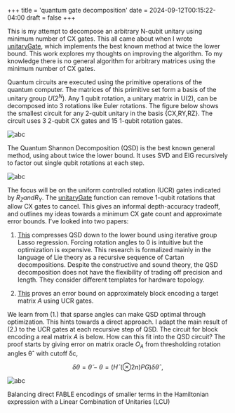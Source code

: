 +++
title = 'quantum gate decomposition'
date = 2024-09-12T00:15:22-04:00
draft = false
+++

This is my attempt to decompose an arbitrary N-qubit unitary using minimum number of CX gates. This all came about when I wrote [unitaryGate](https://www.mathworks.com/help/matlab/ref/unitarygate.html), which implements the best known method at twice the lower bound. This work explores my thoughts on improving the algorithm. To my knowledge there is no general algorithm for arbitrary matrices using the minimum number of CX gates.

Quantum circuits are executed using the primitive operations of the quantum computer. The matrices of this primitive set form a basis of the unitary group $U(2^N)$. Any 1 qubit rotation, a unitary matrix in U(2), can be decomposed into 3 rotations like Euler rotations. The figure below shows the smallest circuit for any 2-qubit unitary in the basis {CX,RY,RZ}. The circuit uses 3 2-qubit CX gates and 15 1-qubit rotation gates.

![abc](/circuit.png)

The Quantum Shannon Decomposition (QSD) is the best known general method, using about twice the lower bound. It uses SVD and EIG recursively to factor out single qubit rotations at each step.

![abc](/qsd.png)

The focus will be on the uniform controlled rotation (UCR) gates indicated by $R_Z and R_Y$. The [unitaryGate](https://www.mathworks.com/help/matlab/ref/unitarygate.html) function can remove 1-qubit rotations that allow CX gates to cancel. This gives an informal depth-accuracy tradeoff, and outlines my ideas towards a minimum CX gate count and approximate error bounds. I've looked into two papers:

1. [This](https://arxiv.org/pdf/2106.05649) compresses QSD down to the lower bound using iterative group Lasso regression. Forcing rotation angles to 0 is intuitive but the optimization is expensive. This research is formalized mainly in the language of Lie theory as a recursive sequence of Cartan decompositions. Despite the constructive and sound theory, the QSD decomposition does not have the flexibility of trading off precision and length. They consider different templates for hardware topology.

2. [This](https://arxiv.org/abs/2205.00081) proves an error bound on approximately block encoding a target matrix $A$ using UCR gates. 

We learn from (1.) that sparse angles can make QSD optimal through optimization. This hints towards a direct approach. I adapt the main result of (2.) to the UCR gates at each recursive step of QSD. The circuit for block encoding a real matrix $A$ is below. How can this fit into the QSD circuit? The proof starts by giving error on matrix oracle $O_A$ from thresholding rotation angles θˆ with cutoff δc,

$$
δθ = θ ̃ − θ = ( Hˆ(⊗2n) P G ) δ θˆ ,
$$

![abc](/block-encode2.png)


Balancing direct FABLE encodings of smaller terms in the Hamiltonian expression with a Linear Combination of Unitaries (LCU)
